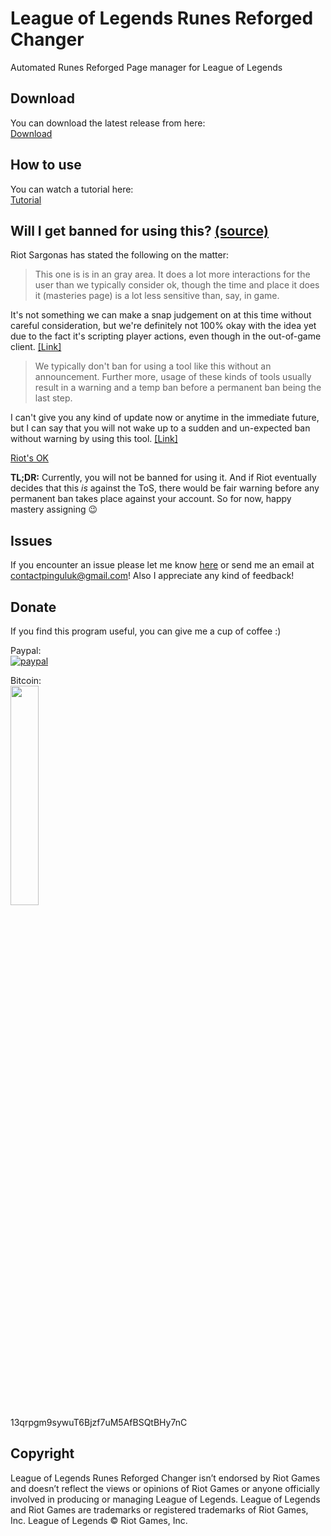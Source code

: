 # League of Legends Runes Reforged Changer
Automated Runes Reforged Page manager for League of Legends

## Download

You can download the latest release from here:   
[Download](https://github.com/pinguluk/League-Of-Legends-Runes-Reforged-Changer/releases)

## How to use

You can watch a tutorial here:   
[Tutorial](https://www.youtube.com/watch?v=t49nLqvfyPg)

## Will I get banned for using this? [(source)](https://github.com/dewster/lol-mastery-manager-new-client)

Riot Sargonas has stated the following on the matter:



>This one is is in an gray area. It does a lot more interactions for the user than we typically consider ok, though the time and place it does it (masteries page) is a lot less sensitive than, say, in game.

It's not something we can make a snap judgement on at this time without careful consideration, but we're definitely not 100% okay with the idea yet due to the fact it's scripting player actions, even though in the out-of-game client. [[Link]](https://www.reddit.com/r/leagueoflegends/comments/3oeb8q/just_made_a_tool_for_automatically_creating/cvx7hm3)



>We typically don't ban for using a tool like this without an announcement. Further more, usage of these kinds of tools usually result in a warning and a temp ban before a permanent ban being the last step.

I can't give you any kind of update now or anytime in the immediate future, but I can say that you will not wake up to a sudden and un-expected ban without warning by using this tool. [[Link]](https://www.reddit.com/r/leagueoflegends/comments/3oeb8q/just_made_a_tool_for_automatically_creating/cw03o71)

[Riot's OK](https://imgur.com/3c28Ofm)


**TL;DR:** Currently, you will not be banned for using it. And if Riot eventually decides that this *is* against the ToS, there would be fair warning before any permanent ban takes place against your account. So for now, happy mastery assigning :wink:


## Issues
If you encounter an issue please let me know [here](https://github.com/pinguluk/League-Of-Legends-Runes-Reforged-Changer/issues) or send me an email at [contactpinguluk@gmail.com](mailto:contactpinguluk@gmail.com)! Also I appreciate any kind of feedback!

## Donate
If you find this program useful, you can give me a cup of coffee :)  

  Paypal:  
  [![paypal](https://www.paypalobjects.com/en_US/i/btn/btn_donateCC_LG.gif)](https://www.paypal.me/pinguluk)
     
  Bitcoin:   
  <img src="https://i.imgur.com/rbFCtBf.jpg" width="30%">   
  13qrpgm9sywuT6Bjzf7uM5AfBSQtBHy7nC

## Copyright

League of Legends Runes Reforged Changer isn’t endorsed by Riot Games and doesn’t reflect the views or opinions of Riot Games or anyone officially involved in producing or managing League of Legends. League of Legends and Riot Games are trademarks or registered trademarks of Riot Games, Inc. League of Legends © Riot Games, Inc.
